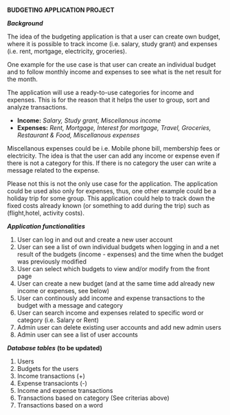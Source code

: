 **BUDGETING APPLICATION PROJECT**

***Background***

The idea of the budgeting application is that a user can create own budget, where it is possible to track income (i.e. salary, study grant) and expenses (i.e. rent, mortgage, electricity, groceries).

One example for the use case is that user can create an individual budget and to follow monthly income and expenses to see what is the net result for the month. 

The application will use a ready-to-use categories for income and expenses. This is for the reason that it helps the user to group, sort and analyze transactions.

- **Income:** *Salary, Study grant, Miscellanous income*
- **Expenses:** *Rent, Mortgage, Interest for mortgage, Travel, Groceries, Restaurant & Food,  Miscellanous expenses*

Miscellanous expenses could be i.e. Mobile phone bill, membership fees or electricity. The idea is that the user can add any income or expense even if there is not a category for this. 
If there is no category the user can write a message related to the expense.

Please not this is not the only use case for the application. The application could be used also only for expenses, thus, one other example could be a holiday trip for some group. This application could help to track down the fixed costs already known (or something to add during the trip) such as (flight,hotel, activity costs).

***Application functionalities***

1. User can log in and out and create a new user account
2. User can see a list of own individual budgets when logging in and a net result of the budgets (income - expenses) and the time when the budget was previously modified
3. User can select which budgets to view and/or modify from the front page
4. User can create a new budget (and at the same time add already new income or expenses, see below)
5. User can continously add income and expense transactions to the budget with a message and category
6. User can search income and expenses related to specific word or category (i.e. Salary or Rent)
7. Admin user can delete existing user accounts and add new admin users
8. Admin user can see a list of user accounts

***Database tables*** **(to be updated)**
1. Users
2. Budgets for the users
3. Income transactions (+)
4. Expense transacionts (-)
5. Income and expense transactions
6. Transactions based on category (See criterias above)
7. Transactions based on a word